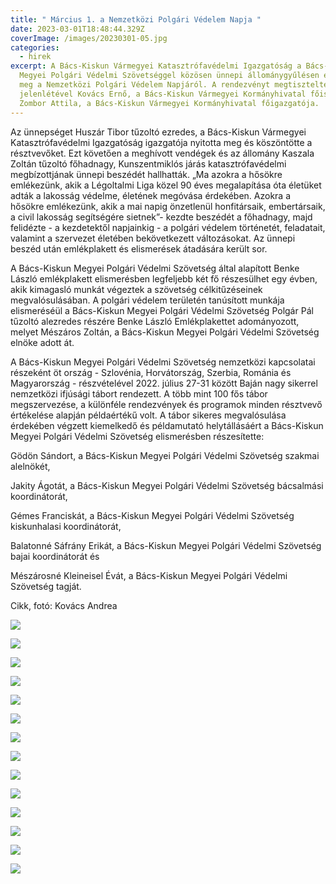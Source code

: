 ```yaml
---
title: " Március 1. a Nemzetközi Polgári Védelem Napja "
date: 2023-03-01T18:48:44.329Z
coverImage: /images/20230301-05.jpg
categories:
  - hirek
excerpt: A Bács-Kiskun Vármegyei Katasztrófavédelmi Igazgatóság a Bács-Kiskun
  Megyei Polgári Védelmi Szövetséggel közösen ünnepi állománygyűlésen emlékezett
  meg a Nemzetközi Polgári Védelem Napjáról. A rendezvényt megtisztelte
  jelenlétével Kovács Ernő, a Bács-Kiskun Vármegyei Kormányhivatal főispánja és
  Zombor Attila, a Bács-Kiskun Vármegyei Kormányhivatal főigazgatója.
---
```

Az ünnepséget Huszár Tibor tűzoltó ezredes, a Bács-Kiskun Vármegyei Katasztrófavédelmi Igazgatóság igazgatója nyitotta meg és köszöntötte a résztvevőket. Ezt követően a meghívott vendégek és az állomány Kaszala Zoltán tűzoltó főhadnagy, Kunszentmiklós járás katasztrófavédelmi megbízottjának ünnepi beszédét hallhatták. „Ma azokra a hősökre emlékezünk, akik a Légoltalmi Liga közel 90 éves megalapítása óta életüket adták a lakosság védelme, életének megóvása érdekében. Azokra a hősökre emlékezünk, akik a mai napig önzetlenül honfitársaik, embertársaik, a civil lakosság segítségére sietnek”- kezdte beszédét a főhadnagy, majd felidézte - a kezdetektől napjainkig - a polgári védelem történetét, feladatait, valamint a szervezet életében bekövetkezett változásokat. Az ünnepi beszéd után emlékplakett és elismerések átadására került sor.

A Bács-Kiskun Megyei Polgári Védelmi Szövetség által alapított Benke László emlékplakett elismerésben legfeljebb két fő részesülhet egy évben, akik kimagasló munkát végeztek a szövetség célkitűzéseinek megvalósulásában. A polgári védelem területén tanúsított munkája elismeréséül a Bács-Kiskun Megyei Polgári Védelmi Szövetség Polgár Pál tűzoltó alezredes részére Benke László Emlékplakettet adományozott, melyet Mészáros Zoltán, a Bács-Kiskun Megyei Polgári Védelmi Szövetség elnöke adott át.

A Bács-Kiskun Megyei Polgári Védelmi Szövetség nemzetközi kapcsolatai részeként öt ország - Szlovénia, Horvátország, Szerbia, Románia és Magyarország - részvételével 2022. július 27-31 között Baján nagy sikerrel nemzetközi ifjúsági tábort rendezett. A több mint 100 fős tábor megszervezése, a különféle rendezvények és programok minden résztvevő értékelése alapján példaértékű volt. A tábor sikeres megvalósulása érdekében végzett kiemelkedő és példamutató helytállásáért a Bács-Kiskun Megyei Polgári Védelmi Szövetség elismerésben részesítette:

Gödön Sándort, a Bács-Kiskun Megyei Polgári Védelmi Szövetség szakmai alelnökét,

Jakity Ágotát, a Bács-Kiskun Megyei Polgári Védelmi Szövetség bácsalmási koordinátorát,

Gémes Franciskát, a Bács-Kiskun Megyei Polgári Védelmi Szövetség kiskunhalasi koordinátorát,

Balatonné Sáfrány Erikát, a Bács-Kiskun Megyei Polgári Védelmi Szövetség bajai koordinátorát és

Mészárosné Kleineisel Évát, a Bács-Kiskun Megyei Polgári Védelmi Szövetség tagját.



C﻿ikk, fotó: Kovács Andrea

![](/images/20230301-02.jpg)

![](/images/20230301-06.jpg)

![](/images/20230301-03.jpg)

![](/images/20230301-04.jpg)

![](/images/20230301-07.jpg)

![](/images/20230301-08.jpg)

![](/images/20230301-09.jpg)

![](/images/20230301-10.jpg)

![](/images/20230301-11.jpg)

![](/images/20230301-12.jpg)

![](/images/20230301-13.jpg)

![](/images/20230301-14.jpg)

![](/images/20230301-16.jpg)

![](/images/20230301-17.jpg)